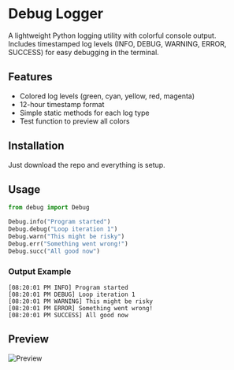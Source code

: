 # Debug Logger

A lightweight Python logging utility with colorful console output.  
Includes timestamped log levels (INFO, DEBUG, WARNING, ERROR, SUCCESS) for easy debugging in the terminal.

## Features
- Colored log levels (green, cyan, yellow, red, magenta)
- 12-hour timestamp format
- Simple static methods for each log type
- Test function to preview all colors

## Installation
Just download the repo and everything is setup.

## Usage
```python
from debug import Debug

Debug.info("Program started")
Debug.debug("Loop iteration 1")
Debug.warn("This might be risky")
Debug.err("Something went wrong!")
Debug.succ("All good now")
````

### Output Example

```
[08:20:01 PM INFO] Program started
[08:20:01 PM DEBUG] Loop iteration 1
[08:20:01 PM WARNING] This might be risky
[08:20:01 PM ERROR] Something went wrong!
[08:20:01 PM SUCCESS] All good now
```

## Preview

![Preview](images/demo.png)
